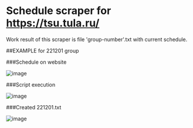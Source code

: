 # Schedule scraper for https://tsu.tula.ru/

Work result of this scraper is file 'group-number'.txt with current schedule.

##EXAMPLE for 221201 group


###Schedule on website

![image](https://user-images.githubusercontent.com/79706809/121780906-1a898b80-cbab-11eb-893a-7b78e86c2c37.png)



###Script execution

![image](https://user-images.githubusercontent.com/79706809/121780935-35f49680-cbab-11eb-8373-d091501bcdec.png)



###Created 221201.txt

![image](https://user-images.githubusercontent.com/79706809/121781134-127e1b80-cbac-11eb-84b8-cb8d1456edbe.png)
